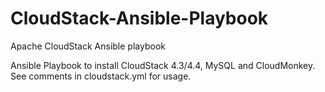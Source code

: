 # CloudStack-Ansible-Playbook
Apache CloudStack Ansible playbook

Ansible Playbook to install CloudStack 4.3/4.4, MySQL and CloudMonkey. 
See comments in cloudstack.yml for usage.